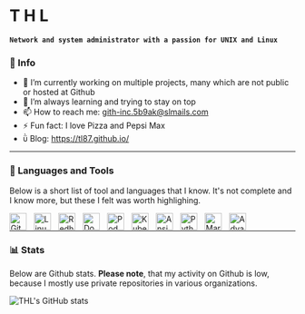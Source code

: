 # T H L

**`Network and system administrator with a passion for UNIX and Linux`**

### 👨 Info

- 🔭 I’m currently working on multiple projects, many which are not public or hosted at Github
- 🌱 I’m always learning and trying to stay on top
- 📫 How to reach me: <gith-inc.5b9ak@slmails.com>
- ⚡ Fun fact: I love Pizza and Pepsi Max
-  Blog: <https://tl87.github.io/>

---

### 🧰 Languages and Tools

Below is a short list of tool and languages that I know. It's not complete and I know more, but these I felt was worth highlighing.

<img align="left" alt="Git" width="30px" style="padding-right:10px;" src="https://cdn.jsdelivr.net/gh/devicons/devicon/icons/git/git-original.svg" />
<img align="left" alt="Linux" width="30px" style="padding-right:10px;" src="https://cdn.jsdelivr.net/gh/devicons/devicon/icons/linux/linux-original.svg" />
<img align="left" alt="Redhat" width="30px" style="padding-right:10px;" src="https://cdn.jsdelivr.net/gh/devicons/devicon/icons/redhat/redhat-original-wordmark.svg" />
<img align="left" alt="Docker" width="30px" style="padding-right:10px;" src="https://cdn.jsdelivr.net/gh/devicons/devicon/icons/docker/docker-original.svg" />
<img align="left" alt="Podman" width="30px" style="padding-right:10px;" src="https://cdn.jsdelivr.net/gh/devicons/devicon/icons/podman/podman-original.svg" />
<img align="left" alt="Kubernetes" width="30px" style="padding-right:10px;" src="https://cdn.jsdelivr.net/gh/devicons/devicon/icons/kubernetes/kubernetes-plain.svg" />
<img align="left" alt="Ansible" width="30px" style="padding-right:10px;" src="https://cdn.jsdelivr.net/gh/devicons/devicon/icons/ansible/ansible-original.svg" />
<img align="left" alt="Python" width="30px" style="padding-right:10px;" src="https://cdn.jsdelivr.net/gh/devicons/devicon/icons/python/python-original.svg" />
<img align="left" alt="Markdown" width="30px" style="padding-right:10px;" src="https://cdn.jsdelivr.net/gh/devicons/devicon/icons/markdown/markdown-original.svg" />
<img align="left" alt="Advanced Networking" width="30px" style="padding-right:10px;" src="https://cdn.jsdelivr.net/gh/devicons/devicon/icons/networkx/networkx-original.svg" />
<br />

---

### 📊 Stats

Below are Github stats. **Please note**, that my activity on Github is low, because I mostly use private repositories in various organizations.

![THL's GitHub stats](https://github-readme-stats.vercel.app/api?username=tl87&show_icons=true&theme=gruvbox)

<!-- ![GitHub Streak](https://streak-stats.demolab.com?user=tl87&theme=gruvbox&border_radius=4.5) --

---
